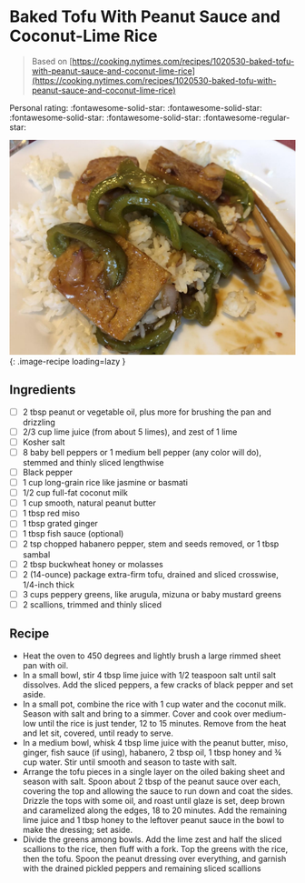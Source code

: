 # Baked Tofu With Peanut Sauce and Coconut-Lime Rice

> Based on [https://cooking.nytimes.com/recipes/1020530-baked-tofu-with-peanut-sauce-and-coconut-lime-rice](https://cooking.nytimes.com/recipes/1020530-baked-tofu-with-peanut-sauce-and-coconut-lime-rice)

<!-- {cts} rating=4; (User can specify rating on scale of 1-5) -->

Personal rating: :fontawesome-solid-star: :fontawesome-solid-star: :fontawesome-solid-star: :fontawesome-solid-star: :fontawesome-regular-star:

<!-- {cte} -->

<!-- {cts} name_image=baked_tofu_with_peanut_sauce_and_coconut_lime_rice.jpeg; (User can specify image name) -->

![baked_tofu_with_peanut_sauce_and_coconut_lime_rice.jpeg](./baked_tofu_with_peanut_sauce_and_coconut_lime_rice.jpeg){: .image-recipe loading=lazy }

<!-- {cte} -->

## Ingredients

- [ ] 2 tbsp peanut or vegetable oil, plus more for brushing the pan and drizzling
- [ ] 2/3 cup lime juice (from about 5 limes), and zest of 1 lime
- [ ] Kosher salt
- [ ] 8 baby bell peppers or 1 medium bell pepper (any color will do), stemmed and thinly sliced lengthwise
- [ ] Black pepper
- [ ] 1 cup long-grain rice like jasmine or basmati
- [ ] 1/2 cup full-fat coconut milk
- [ ] 1 cup smooth, natural peanut butter
- [ ] 1 tbsp red miso
- [ ] 1 tbsp grated ginger
- [ ] 1 tbsp fish sauce (optional)
- [ ] 2 tsp chopped habanero pepper, stem and seeds removed, or 1 tbsp sambal
- [ ] 2 tbsp buckwheat honey or molasses
- [ ] 2 (14-ounce) package extra-firm tofu, drained and sliced crosswise, 1/4-inch thick
- [ ] 3 cups peppery greens, like arugula, mizuna or baby mustard greens
- [ ] 2 scallions, trimmed and thinly sliced

## Recipe

- Heat the oven to 450 degrees and lightly brush a large rimmed sheet pan with oil.
- In a small bowl, stir 4 tbsp lime juice with 1/2 teaspoon salt until salt dissolves. Add the sliced peppers, a few cracks of black pepper and set aside.
- In a small pot, combine the rice with 1 cup water and the coconut milk. Season with salt and bring to a simmer. Cover and cook over medium-low until the rice is just tender, 12 to 15 minutes. Remove from the heat and let sit, covered, until ready to serve.
- In a medium bowl, whisk 4 tbsp lime juice with the peanut butter, miso, ginger, fish sauce (if using), habanero, 2 tbsp oil, 1 tbsp honey and ¾ cup water. Stir until smooth and season to taste with salt.
- Arrange the tofu pieces in a single layer on the oiled baking sheet and season with salt. Spoon about 2 tbsp of the peanut sauce over each, covering the top and allowing the sauce to run down and coat the sides. Drizzle the tops with some oil, and roast until glaze is set, deep brown and caramelized along the edges, 18 to 20 minutes. Add the remaining lime juice and 1 tbsp honey to the leftover peanut sauce in the bowl to make the dressing; set aside.
- Divide the greens among bowls. Add the lime zest and half the sliced scallions to the rice, then fluff with a fork. Top the greens with the rice, then the tofu. Spoon the peanut dressing over everything, and garnish with the drained pickled peppers and remaining sliced scallions

